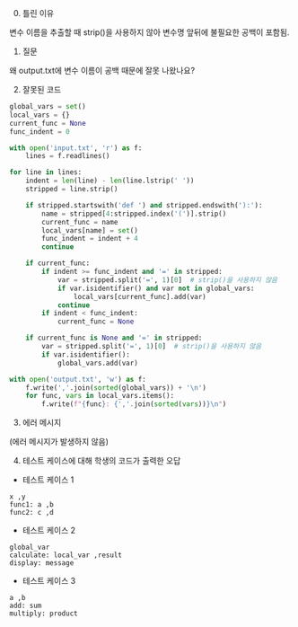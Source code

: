0. 틀린 이유

변수 이름을 추출할 때 strip()을 사용하지 않아 변수명 앞뒤에 불필요한 공백이 포함됨.

1. 질문

왜 output.txt에 변수 이름이 공백 때문에 잘못 나왔나요?

2. 잘못된 코드

```python
global_vars = set()
local_vars = {}
current_func = None
func_indent = 0

with open('input.txt', 'r') as f:
    lines = f.readlines()

for line in lines:
    indent = len(line) - len(line.lstrip(' '))
    stripped = line.strip()

    if stripped.startswith('def ') and stripped.endswith('):'):
        name = stripped[4:stripped.index('(')].strip()
        current_func = name
        local_vars[name] = set()
        func_indent = indent + 4
        continue

    if current_func:
        if indent >= func_indent and '=' in stripped:
            var = stripped.split('=', 1)[0]  # strip()을 사용하지 않음
            if var.isidentifier() and var not in global_vars:
                local_vars[current_func].add(var)
            continue
        if indent < func_indent:
            current_func = None

    if current_func is None and '=' in stripped:
        var = stripped.split('=', 1)[0]  # strip()을 사용하지 않음
        if var.isidentifier():
            global_vars.add(var)

with open('output.txt', 'w') as f:
    f.write(','.join(sorted(global_vars)) + '\n')
    for func, vars in local_vars.items():
        f.write(f"{func}: {','.join(sorted(vars))}\n")
```

3. 에러 메시지

(에러 메시지가 발생하지 않음)

4. 테스트 케이스에 대해 학생의 코드가 출력한 오답

- 테스트 케이스 1

```
x ,y 
func1: a ,b 
func2: c ,d 
```

- 테스트 케이스 2

```
global_var 
calculate: local_var ,result 
display: message 
```

- 테스트 케이스 3

```
a ,b 
add: sum 
multiply: product 
```